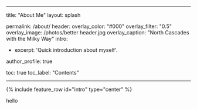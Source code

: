﻿---

title: "About Me"
layout: splash

permalink: /about/
header:
  overlay_color: "#000"
  overlay_filter: "0.5"
  overlay_image: /photos/better header.jpg
  overlay_caption: "North Cascades with the Milky Way"
intro: 
  - excerpt: 'Quick introduction about myself'.

author_profile: true

toc: true
toc_label: "Contents"

---

{% include feature_row id="intro" type="center" %}

hello